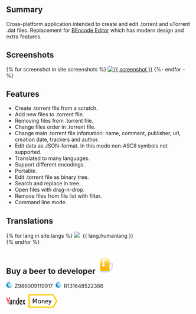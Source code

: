 ## Summary

Cross-platform application intended to create and edit .torrent and uTorrent .dat files. Replacement for [BEncode Editor](https://sites.google.com/site/ultimasites/bencode-editor) which has modern design and extra features.

## Screenshots

{% for screenshot in site.screenshots %}
<a href="{{ screenshot }}.png"><img style="width:300px" src="{{ screenshot }}.png" alt="{{ screenshot }}"/></a>
{%- endfor -%}

## Features

- Create .torrent file from a scratch.  
- Add new files to .torrent file.  
- Removing files from .torrent file.  
- Change files order in .torrent file.  
- Change main .torrent file infomation: name, comment, publisher, url, creation date, trackers and author.  
- Edit data as JSON-format. In this mode non-ASCII symbols not supported.  
- Translated to many languages.  
- Support different encodings.
- Portable.  
- Edit .torrent file as binary tree.  
- Search and replace in tree.  
- Open files with drag-n-drop.  
- Remove files from file list with filter.  
- Command line mode.

## Translations

{% for lang in site.langs %}
<img class="flag" src="https://raw.githubusercontent.com/hjnilsson/country-flags/master/png100px/{{ lang.country }}.png">&ensp;{{ lang.humanlang }}  
{% endfor %}

## Buy a beer to developer <img class="scale" src="icons/beer.png">

<img class="scale" src="icons/wmlogo_16.png">&ensp;Z986009119917&ensp;<img class="scale" src="icons/wmlogo_16.png">&ensp;R131648522366

<a href="https://money.yandex.ru/to/410013137242898"><img src="icons/ya_money_logo_eng.png"></a>

